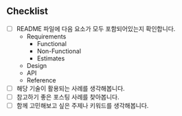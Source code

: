## Checklist
  - [ ] README 파일에 다음 요소가 모두 포함되어있는지 확인합니다.
    * Requirements
      * Functional
      * Non-Functional
      * Estimates
    * Design
    * API  
    * Reference
  - [ ] 해당 기술이 활용되는 사례를 생각해봅니다. 
  - [ ] 참고하기 좋은 포스팅 사례를 찾아봅니다. 
  - [ ] 함께 고민해보고 싶은 주제나 키워드를 생각해봅니다. 
